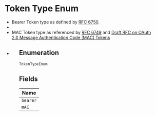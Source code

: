 
# Token Type Enum

<ul>  <li>Bearer Token type as defined by <a href="https:tools.ietf.orghtmlrfc6750">RFC 6750<a>.<li>  <li>MAC Token type as referenced by <a href="https:tools.ietf.orghtmlrfc6749">RFC 6749<a> and  <a href="https:tools.ietf.orghtmldraft-ietf-oauth-v2-http-mac-05">  Draft RFC on OAuth 2.0 Message Authentication Code (MAC) Tokens<a>  <li>  <ul>


## Enumeration

`TokenTypeEnum`

## Fields

| Name |
|  --- |
| `bearer` |
| `mAC` |

